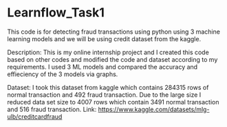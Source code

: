 # Learnflow_Task1
This code is for detecting fraud transactions using python using 3 machine learning models and we will be using credit dataset from the kaggle.

Description: This is my online internship project and I created this code based on other codes and modified the code and dataset according to my requirements. I used 3 ML models and compared the accuracy and effieciency of the 3 models via graphs.

Dataset: I took this dataset from kaggle which contains 284315 rows of normal transaction and 492 fraud transaction. Due to the large size I reduced data set size to 4007 rows which contain 3491 normal transaction and 516 fraud transaction. Link: https://www.kaggle.com/datasets/mlg-ulb/creditcardfraud
